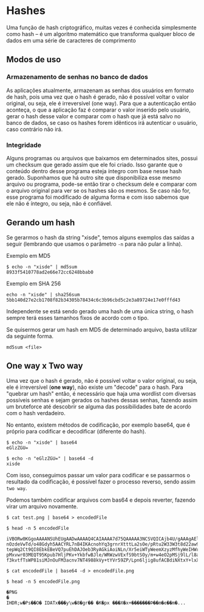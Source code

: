 # Hashes

Uma função de hash criptográfico, muitas vezes é conhecida simplesmente como hash – é um algoritmo matemático que transforma qualquer bloco de dados em uma série de caracteres de comprimento

## Modos de uso

### Armazenamento de senhas no banco de dados

As aplicações atualmente, armazenam as senhas dos usuários em formato de hash, pois uma vez que o hash é gerado, não é possível voltar o valor original, ou seja, ele é irreversível (one way). Para que a autenticação então aconteça, o que a aplicação faz é comparar o valor inserido pelo usuário, gerar o hash desse valor e comparar com o hash que já está salvo no banco de dados, se caso os hashes forem idênticos irá autenticar o usuário, caso contrário não irá.

### Integridade

Alguns programas ou arquivos que baixamos em determinados sites, possui um checksum que gerado assim que ele foi criado. Isso garante que o conteúdo dentro desse programa esteja íntegro com base nesse hash gerado. Suponhamos que há outro site que disponibiliza esse mesmo arquivo ou programa, pode-se então tirar o checksum dele e comparar com o arquivo original para ver se os hashes são os mesmos. Se caso não for, esse programa foi modificado de alguma forma e com isso sabemos que ele não é íntegro, ou seja, não é confiável.

## Gerando um hash

Se gerarmos o hash da string "xisde", temos alguns exemplos das saídas a seguir (lembrando que usamos o parâmetro `-n` para não pular a linha).

Exemplo em MD5

```
$ echo -n "xisde" | md5sum
8933f5410778ad2e66e72cc6248bbab0
```

Exemplo em SHA 256

```
echo -n "xisde" | sha256sum 
5bb140d27e2cb1708f82b34305b78434c6c3b96cbd5c2e3a89724e17e0fffd43
```

Independente se está sendo gerado uma hash de uma única string, o hash sempre terá esses tamanhos fixos de acordo com o tipo.

Se quisermos gerar um hash em MD5 de determinado arquivo, basta utilizar da seguinte forma.

```
md5sum <file>
```

## One way x Two way

Uma vez que o hash é gerado, não é possível voltar o valor original, ou seja, ele é irreversível (**one way**), não existe um "decode" para o hash. Para "quebrar um hash" então, é necessário que haja uma wordlist com diversas possíveis senhas e sejam gerados os hashes dessas senhas, fazendo assim um bruteforce até descobrir se alguma das possibilidades bate de acordo com o hash verdadeiro.

No entanto, existem métodos de codificação, por exemplo base64, que é próprio para codificar e decodificar (diferente do hash).

```
$ echo -n "xisde" | base64 
eGlzZGU=

$ echo -n "eGlzZGU=" | base64 -d
xisde
```

Com isso, conseguimos passar um valor para codificar e se passarmos o resultado da codificação, é possível fazer o processo reverso, sendo assim `two way`.

Podemos também codificar arquivos com bas64 e depois reverter, fazendo virar um arquivo novamente.

```
$ cat test.png | base64 > encodedFile

$ head -n 5 encodedFile

iVBORw0KGgoAAAANSUhEUgAADwAAAAQ4CAIAAAA7d75QAAAAA3NCSVQICAjb4U/gAAAgAElEQVR4
nOzdeVwTd/o48Gdyh5AACYRL7nB4IKAcnohYq3grnrXtttLa2sOe/pRtu2W33W3t8d22aw9b3aqt
tepWq2Ct9QI8EbkEBeVQ7puEhDAJOeb3RyAGkiAoiNLn/Xr5eiWTyWeemXzyzMfhyWeIHWrvxLin
pMxvwr03MEQT95Kpub7HljPKv+YkbfwBJle/WRWzwVExfS9btSOy/m+w4eO2pMSj9lL/l8alrnOM
f3kvtfTsWP81siMJnOuFM3acnv7NT4988kVy+tYVr59ZP/Lpn6ljig8ufACBdiNXtxY+lxXAvQxb
```

```
$ cat encodedFile | base64 -d > encodedFile.png

$ head -n 5 encodedFile.png

�PNG
�
IHDR;w�Ps��O� IDATx���y\w�8�gr�� �K�px ���X�x+�������Þ��m�e��m�...
```




